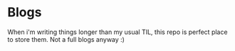 # Blogs

When i'm writing things longer than my usual TIL, this repo is perfect place to store them. Not a full blogs anyway :)
